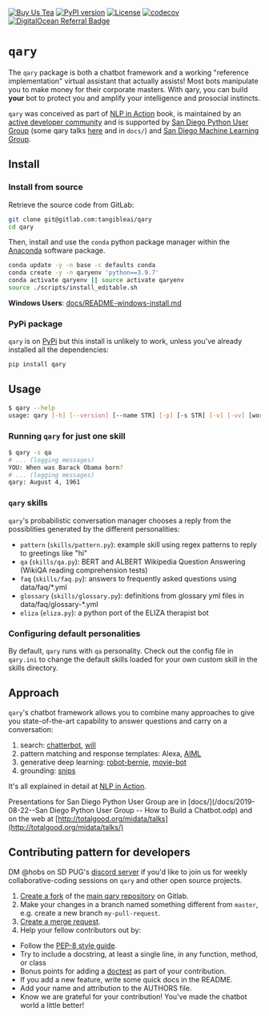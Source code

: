 [![Buy Us Tea](https://github.com/nlpia/nlpia-bot/raw/develop/docs/media/small-leaf-and-name-screenshot-31x80.png)](https://buymeacoffee.com/hobs)
[![PyPI version](https://img.shields.io/pypi/pyversions/qary.svg)](https://pypi.org/project/qary/)
[![License](https://img.shields.io/pypi/l/qary.svg)](https://pypi.python.org/pypi/qary/)
[![codecov](https://codecov.io/gl/tangibleai/qary/branch/master/graph/badge.svg)](https://codecov.io/gl/tangibleai/qary)
[![DigitalOcean Referral Badge](https://web-platforms.sfo2.digitaloceanspaces.com/WWW/Badge%202.svg)](https://www.digitalocean.com/?refcode=5bc34fba1bee&utm_campaign=Referral_Invite&utm_medium=Referral_Program&utm_source=badge)


# `qary`

The `qary` package is both a chatbot framework and a working "reference implementation" virtual assistant that actually assists! Most bots manipulate you to make money for their corporate masters. With qary, you can build **your** bot to protect you and amplify your intelligence and prosocial instincts.

`qary` was conceived as part of [NLP in Action](https://www.manning.com/books/natural-language-processing-in-action) book, is maintained by an [active developer community](/docs/wiki/contributors.md) and is supported by [San Diego Python User Group](https://www.pythonsd.org/index.html) (some qary talks [here](https://www.youtube.com/playlist?list=PLOa5qP-zwt22Noym1Nf8BeL24NeE__ofj) and in `docs/`) and [San Diego Machine Learning Group](https://www.meetup.com/San-Diego-Machine-Learning/).

## Install

### Install from source

Retrieve the source code from GitLab:

```bash
git clone git@gitlab.com:tangibleai/qary
cd qary
```

Then, install and use the `conda` python package manager within the [Anaconda](https://www.anaconda.com/products/individual#Downloads) software package.

```bash
conda update -y -n base -c defaults conda
conda create -y -n qaryenv 'python==3.9.7'
conda activate qaryenv || source activate qaryenv
source ./scripts/install_editable.sh
```

**Windows Users**: [docs/README-windows-install.md](docs/README-windows-install.md)

### PyPi package
`qary` is on [PyPi](https://pypi.org/project/qary/) but this install is unlikely to work, unless you've already installed all the dependencies:

```bash
pip install qary
```

## Usage

```bash
$ qary --help
usage: qary [-h] [--version] [--name STR] [-p] [-s STR] [-v] [-vv] [words [words ...]]
```

### Running `qary` for just one skill

```bash
$ qary -s qa
# ... (logging messages)
YOU: When was Barack Obama born?
# ... (logging messages)
qary: August 4, 1961
```

### `qary` skills

`qary`'s probabilistic conversation manager chooses a reply from the possiblities generated by the different personalities:

- `pattern` (`skills/pattern.py`): example skill using regex patterns to reply to greetings like "hi"
- `qa` (`skills/qa.py`): BERT and ALBERT Wikipedia Question Answering (WikiQA reading comprehension tests)
- `faq` (`skills/faq.py`): answers to frequently asked questions using data/faq/*.yml
- `glossary` (`skills/glossary.py`): definitions from glossary yml files in data/faq/glossary-*.yml
- `eliza` (`eliza.py`): a python port of the ELIZA therapist bot

### Configuring default personalities

By default, `qary` runs with `qa` personality. Check out the config file in `qary.ini` to change the default skills loaded for your own custom skill in the skills directory.

## Approach

`qary`'s chatbot framework allows you to combine many approaches to give you state-of-the-art capability to answer questions and carry on a conversation:

1. search: [chatterbot](https://github.com/gunthercox/ChatterBot), [will](https://github.com/skoczen/will)
2. pattern matching and response templates: Alexa, [AIML](https://github.com/keiffster/program-y)
3. generative deep learning: [robot-bernie](https://github.com/nlpia/robot-bernie), [movie-bot](https://github.com/totalgood/nlpia/blob/master/src/nlpia/book/examples/ch10_movie_dialog_chatbot.py)
4. grounding: [snips](https://github.com/snipsco/snips-nlu)

It's all explained in detail at [NLP in Action](https://www.manning.com/books/natural-language-processing-in-action).

Presentations for San Diego Python User Group are in [docs/](/docs/2019-08-22--San Diego Python User Group -- How to Build a Chatbot.odp) and on the web at [http://totalgood.org/midata/talks](http://totalgood.org/midata/talks/)

## Contributing pattern for developers

DM @hobs on SD PUG's [discord server](https://discord.gg/yFTAQDxg) if you'd like to join us for weekly collaborative-coding sessions on `qary` and other open source projects.

1. [Create a fork](https://docs.gitlab.com/ee/user/project/repository/forking_workflow.html#creating-a-fork) of the [main qary repository](https://gitlab.com/tangibleai/qary) on Gitlab.
2. Make your changes in a branch named something different from `master`, e.g. create
   a new branch `my-pull-request`.
3. [Create a merge request](https://docs.gitlab.com/ee/user/project/merge_requests/creating_merge_requests.html).
4. Help your fellow contributors out by:
  - Follow the [PEP-8 style guide](https://www.python.org/dev/peps/pep-0008/).
  - Try to include a docstring, at least a single line, in any function, method, or class
  - Bonus points for adding a [doctest](https://docs.python.org/3/library/doctest.html) as part of your contribution.
  - If you add a new feature, write some quick docs in the README.
  - Add your name and attribution to the AUTHORS file.
  - Know we are grateful for your contribution! You've made the chatbot world a little better!

